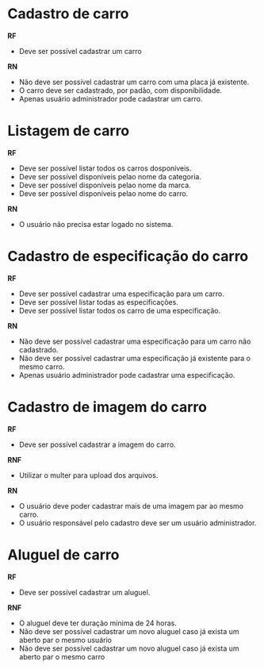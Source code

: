 # Cadastro de carro

**RF**
 - Deve ser possível cadastrar um carro

**RN**
  - Não deve ser possível cadastrar um carro com uma placa já existente.
  - O carro deve ser cadastrado, por padão, com disponibilidade.
  - Apenas usuário administrador pode cadastrar um carro.

# Listagem de carro

**RF**
  - Deve ser possível listar todos os carros dosponíveis.
  - Deve ser possível disponíveis pelao nome da categoria.
  - Deve ser possível disponíveis pelao nome da marca.
  - Deve ser possível disponíveis pelao nome do carro.

**RN**
  - O usuário não precisa estar logado no sistema.

# Cadastro de especificação do carro

**RF**
  - Deve ser possível cadastrar uma especificação para um carro.
  - Deve ser possível listar todas as especificações.
  - Deve ser possível listar todos os carro de uma especificação.

**RN**
  - Não deve ser possível cadastrar uma especificação para um carro não cadastrado.
  - Não deve ser possível cadastrar uma especificação já existente para o mesmo carro.
  - Apenas usuário administrador pode cadastrar uma especificação.

# Cadastro de imagem do carro

**RF**
  - Deve ser possível cadastrar a imagem do carro.

**RNF**
  - Utilizar o multer para upload dos arquivos.

**RN**
  - O usuário deve poder cadastrar mais de uma imagem par ao mesmo carro.
  - O usuário responsável pelo cadastro deve ser um usuário administrador.

# Aluguel de carro

**RF**
  - Deve ser possível cadastrar um aluguel.
  
**RNF**
  - O aluguel deve ter duração mínima de 24 horas.
  - Não deve ser possível cadastrar um novo aluguel caso já exista um aberto par o mesmo usuário
  - Não deve ser possível cadastrar um novo aluguel caso já exista um aberto par o mesmo carro